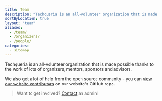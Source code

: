 ```yaml
---
title: Team
description: "Techqueria is an all-volunteer organization that is made possible thanks to the work of lots of organizers, mentors, sponsors and advisors."
sortByLocation: true
layout: "team"
aliases:
  - /team/
  - /organizers/
  - /people/
categories:
  - sitemap
---
```


Techqueria is an all-volunteer organization that is made possible thanks to the work of lots of organizers, mentors, sponsors and advisors.

We also get a lot of help from the open source community - you can <a href="https://github.com/techqueria/website/graphs/contributors" rel="noopener" target="_blank">view our website contributors</a>
on our website's GitHub repo.

> Want to get involved? [Contact](/contact/) an admin!

